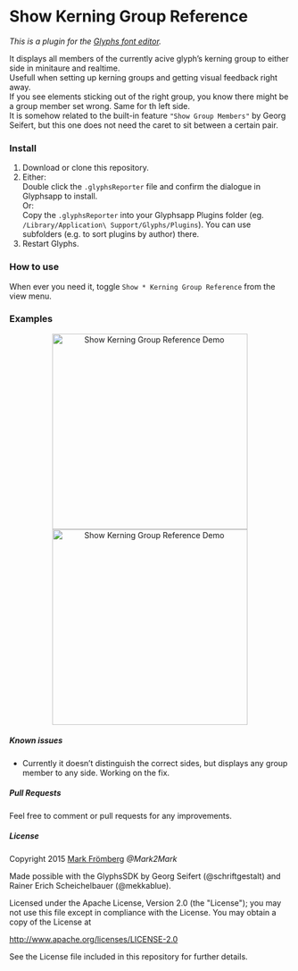 # Show Kerning Group Reference

*This is a plugin for the [Glyphs font editor](http://glyphsapp.com/).*  

It displays all members of the currently acive glyph’s kerning group to either side in minitaure and realtime.  
Usefull when setting up kerning groups and getting visual feedback right away.  
If you see elements sticking out of the right group, you know there might be a group member set wrong. Same for th left side.  
It is somehow related to the built-in feature `"Show Group Members"` by Georg Seifert, but this one does not need the caret to sit between a certain pair.

### Install

1. Download or clone this repository.
2. Either:  
   Double click the `.glyphsReporter` file and confirm the dialogue in Glyphsapp to install.  
   Or:  
   Copy the `.glyphsReporter` into your Glyphsapp Plugins folder (eg. `/Library/Application\ Support/Glyphs/Plugins`). You can use subfolders (e.g. to sort plugins by author) there.
3. Restart Glyphs.

### How to use

When ever you need it, toggle `Show * Kerning Group Reference` from the view menu.

### Examples

<p align="center">

<img src="https://raw.githubusercontent.com/Mark2Mark/Show-Kerning-Group-Reference/12fd9ffaa0447f742dabce60a407ece582e1d6b2/Screenshots/KGR%2001.png" alt="Show Kerning Group Reference Demo" height="350px">

<img src="https://raw.githubusercontent.com/Mark2Mark/Show-Kerning-Group-Reference/12fd9ffaa0447f742dabce60a407ece582e1d6b2/Screenshots/KGR%2002.png" alt="Show Kerning Group Reference Demo" height="350px">

</p>

##### Known issues

- Currently it doesn’t distinguish the correct sides, but displays any group member to any side. Working on the fix.

##### Pull Requests

Feel free to comment or pull requests for any improvements.

##### License

Copyright 2015 [Mark Frömberg](http://www.markfromberg.com/) *@Mark2Mark*

Made possible with the GlyphsSDK by Georg Seifert (@schriftgestalt) and Rainer Erich Scheichelbauer (@mekkablue).

Licensed under the Apache License, Version 2.0 (the "License");
you may not use this file except in compliance with the License.
You may obtain a copy of the License at

http://www.apache.org/licenses/LICENSE-2.0

See the License file included in this repository for further details.

